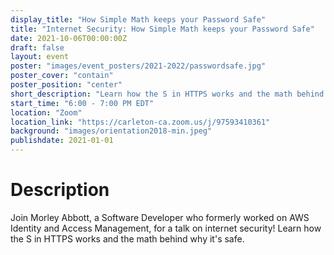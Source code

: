 ```yaml
---
display_title: "How Simple Math keeps your Password Safe"
title: "Internet Security: How Simple Math keeps your Password Safe"
date: 2021-10-06T00:00:00Z
draft: false
layout: event
poster: "images/event_posters/2021-2022/passwordsafe.jpg"
poster_cover: "contain"
poster_position: "center"
short_description: "Learn how the S in HTTPS works and the math behind why it's safe."
start_time: "6:00 - 7:00 PM EDT"
location: "Zoom"
location_link: "https://carleton-ca.zoom.us/j/97593410361"
background: "images/orientation2018-min.jpeg"
publishdate: 2021-01-01
---
```


# Description

Join Morley Abbott, a Software Developer who formerly worked on AWS Identity and Access Management, for a talk on internet security! Learn how the S in HTTPS works and the math behind why it's safe.
